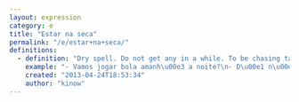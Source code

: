 ```yaml
---
layout: expression
category: e
title: "Estar na seca"
permalink: "/e/estar+na+seca/"
definitions:
  - definition: "Dry spell. Do not get any in a while. To be chasing tail for a long period."
    example: "- Vamos jogar bola amanh\u00e3 a noite?\n- D\u00e1 n\u00e3o cara, [t\u00f4](/t/t%C3%B4/) na maior seca faz tr\u00eas meses. Vou \u00e0 ca\u00e7a hoje a noite!"
    created: "2013-04-24T18:53:34"
    author: "kinow"
---
```

